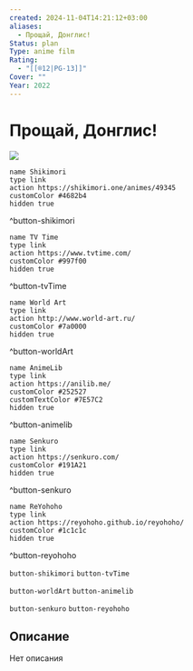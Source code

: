```yaml
---
created: 2024-11-04T14:21:12+03:00
aliases:
  - Прощай, Донглис!
Status: plan
Type: anime film
Rating:
  - "[[®️12|PG-13]]"
Cover: ""
Year: 2022
---
```


# Прощай, Донглис!

![](https://nyaa.shikimori.one/uploads/poster/animes/49345/5e48b69e74a53a144b208ff269616abe.jpeg)

```button
name Shikimori
type link
action https://shikimori.one/animes/49345
customColor #4682b4
hidden true
```
^button-shikimori

```button
name TV Time
type link
action https://www.tvtime.com/
customColor #997f00
hidden true
```
^button-tvTime

```button
name World Art
type link
action http://www.world-art.ru/
customColor #7a0000
hidden true
```
^button-worldArt

```button
name AnimeLib
type link
action https://anilib.me/
customColor #252527
customTextColor #7E57C2
hidden true
```
^button-animelib

```button
name Senkuro
type link
action https://senkuro.com/
customColor #191A21
hidden true
```
^button-senkuro

```button
name ReYohoho
type link
action https://reyohoho.github.io/reyohoho/
customColor #1c1c1c
hidden true
```
^button-reyohoho

`button-shikimori` `button-tvTime`

`button-worldArt` `button-animelib`

`button-senkuro` `button-reyohoho`

## Описание

Нет описания
